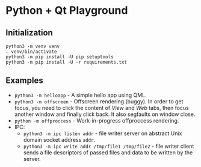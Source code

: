 Python + Qt Playground
======================

Initialization
--------------

```
python3 -m venv venv
. venv/bin/activate
python3 -m pip install -U pip setuptools
python3 -m pip install -U -r requirements.txt
```

Examples
--------

* `python3 -m helloapp` - A simple hello app using QML.
* `python3 -m offscreen` - Offscreen rendering (buggy).
  In order to get focus, you need to click the content of *View* and *Web* tabs, then focus another
  window and finally click back. It also segfaults on window close.
* `python -m offproccess` - Work-in-progress offproccess rendering.
* IPC:
  * `python3 -m ipc listen addr` - file writer server on abstract Unix domain socket address `addr`.
  * `python3 -m ipc write addr /tmp/file1 /tmp/file2` - file writer client sends a file descriptors
    of passed files and data to be written by the server.
